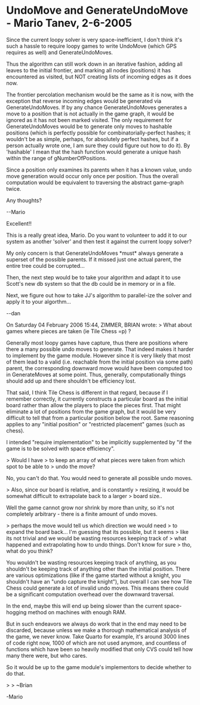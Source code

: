 UndoMove and GenerateUndoMove - Mario Tanev, 2-6-2005
=====================================================

Since the current loopy solver is very space-inefficient, I don't think it's such a hassle to require loopy games to write UndoMove (which GPS requires as well) and GenerateUndoMoves.

Thus the algorithm can still work down in an iterative fashion, adding all leaves to the initial frontier, and marking all nodes (positions) it has encountered as visited, but NOT creating lists of incoming edges as it does now.

The frontier percolation mechanism would be the same as it is now, with the exception that reverse incoming edges would be generated via GenerateUndoMoves. If by any chance GenerateUndoMoves generates a move to a position that is not actually in the game graph, it would be ignored as it has not been marked visited. The only requirement for GenerateUndoMoves would be to generate only moves to hashable positions (which is perfectly possible for combinatorially-perfect hashes; it wouldn't be as simple, perhaps, for absolutely perfect hashes, but if a person actually wrote one, I am sure they could figure out how to do it). By 'hashable' I mean that the hash function would generate a unique hash within the range of gNumberOfPositions.

Since a position only examines its parents when it has a known value, undo move generation would occur only once per position. Thus the overall computation would be equivalent to traversing the abstract game-graph twice.

Any thoughts?

--Mario

Excellent!!

This is a really great idea, Mario. Do you want to volunteer to add it to our system as another 'solver' and then test it against the current loopy solver?

My only concern is that GenerateUndoMoves \*must\* always generate a superset of the possible parents. If it missed just one actual parent, the entire tree could be corrupted...

Then, the next step would be to take your algorithm and adapt it to use Scott's new db system so that the db could be in memory or in a file.

Next, we figure out how to take JJ's algorithm to parallel-ize the solver and apply it to your algorthm...

--dan

On Saturday 04 February 2006 15:44, ZIMMER, BRIAN wrote: &gt; What about games where pieces are taken (ie Tile Chess =p) ?

Generally most loopy games have capture, thus there are positions where there a many possible undo moves to generate. That indeed makes it harder to implement by the game module. However since it is very likely that most of them lead to a valid (i.e. reachable from the initial position via some path) parent, the corresponding downward move would have been computed too in GenerateMoves at some point. Thus, generally, computationally things should add up and there shouldn't be efficiency lost.

That said, I think Tile Chess is different in that regard, because if I remember correctly, it currently constructs a particular board as the initial board rather than allow the players to place the pieces first. That might eliminate a lot of positions from the game graph, but it would be very difficult to tell that from a particular position below the root. Same reasoning applies to any "initial position" or "restricted placement" games (such as chess).

I intended "require implementation" to be implicitly supplemented by "if the game is to be solved with space efficiency".

&gt; Would I have &gt; to keep an array of what pieces were taken from which spot to be able to &gt; undo the move?

No, you can't do that. You would need to generate all possible undo moves.

&gt; Also, since our board is relative, and is constantly &gt; resizing, it would be somewhat difficult to extrapolate back to a larger &gt; board size..

Well the game cannot grow nor shrink by more than unity, so it's not completely arbitrary - there is a finite amount of undo moves.

&gt; perhaps the move would tell us which direction we would need &gt; to expand the board back... I'm guessing that its possible, but it seems &gt; like its not trivial and we would be wasting resources keeping track of &gt; what happened and extrapolating how to undo things. Don't know for sure &gt; tho, what do you think?

You wouldn't be wasting resources keeping track of anything, as you shouldn't be keeping track of anything other than the initial position. There are various optimizations (like if the game started without a knight, you shouldn't have an "undo capture the knight"), but overall I can see how Tile Chess could generate a lot of invalid undo moves. This means there could be a significant computation overhead over the downward traversal.

In the end, maybe this will end up being slower than the current space-hogging method on machines with enough RAM.

But in such endeavors we always do work that in the end may need to be discarded, because unless we make a thorough mathematical analysis of the game, we never know. Take Quarto for example, it's around 3000 lines of code right now, 1000 of which are not used anymore, and countless of functions which have been so heavily modified that only CVS could tell how many there were, but who cares.

So it would be up to the game module's implementors to decide whether to do that.

&gt; &gt; ~Brian

-Mario
